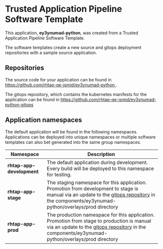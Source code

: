 # Trusted Application Pipeline Software Template

This application, **ey3ynumad-python**, was created from a Trusted Application Pipeline Software Template.

The software templates create a new source and gitops deployment repositories with a sample source application. 

## Repositories

The source code for your application can be found in [https://github.com/rhtap-qe-jsmid/ey3ynumad-python ](https://github.com/rhtap-qe-jsmid/ey3ynumad-python ).
 
The gitops repository, which contains the kubernetes manifests for the application can be found in 
[https://github.com/rhtap-qe-jsmid/ey3ynumad-python-gitops ](https://github.com/rhtap-qe-jsmid/ey3ynumad-python-gitops ) 

## Application namespaces 

The default application will be found in the following namespaces. Applications can be deployed into unique namespaces or multiple software templates can also bet generated into the same group namespaces.  

|  Namespace   |  Description   |  
| -------- | -------- |   
| **rhtap-app-development** | The default application during development. Every build will be deployed to this namespace for testing. | 
| **rhtap-app-stage** | The staging namespace for this application. Promotion from development to stage is manual via an update to the [gitops repository](https://github.com/rhtap-qe-jsmid/ey3ynumad-python-gitops ) in the components/ey3ynumad-python/overlays/prod directory |  
| **rhtap-app-prod** | The production namespace for this application. Promotion from stage to production is manual via an update to the [gitops repository](https://github.com/rhtap-qe-jsmid/ey3ynumad-python-gitops ) in the components/ey3ynumad-python/overlays/prod directory | 